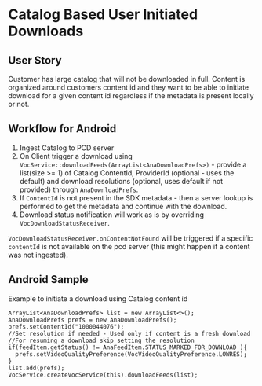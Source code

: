 
# Catalog Based User Initiated Downloads 

## User Story

Customer has large catalog that will not be downloaded in full. Content is organized around customers content id and they want to be able to initiate download for a given content id regardless if the metadata is present locally or not.

## Workflow for Android

1. Ingest Catalog to PCD server 
2. On Client trigger a download using ```VocService::downloadFeeds(ArrayList<AnaDownloadPrefs>)``` - provide a list(size >= 1) of Catalog ContentId, ProviderId (optional - uses the default) and download resolutions (optional, uses default if not provided) through ```AnaDownloadPrefs```.
3. If ```ContentId``` is not present in the SDK metadata - then a server lookup is performed to get the metadata and continue with the download.
4. Download status notification will work as is by overriding ```VocDownloadStatusReceiver```.

```VocDownloadStatusReceiver.onContentNotFound``` will be triggered if a specific ```contentId``` is not available on the pcd server (this might happen if a content was not ingested).

## Android Sample 

Example to initiate a download using Catalog content id 

```
ArrayList<AnaDownloadPrefs> list = new ArrayList<>();
AnaDownloadPrefs prefs = new AnaDownloadPrefs();
prefs.setContentId("1000044076");
//Set resolution if needed - Used only if content is a fresh download 
//For resuming a download skip setting the resolution 
if(feedItem.getStatus() != AnaFeedItem.STATUS_MARKED_FOR_DOWNLOAD ){
  prefs.setVideoQualityPreference(VocVideoQualityPreference.LOWRES);
}
list.add(prefs);
VocService.createVocService(this).downloadFeeds(list);
```

